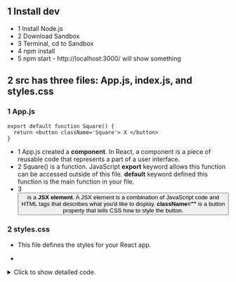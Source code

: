 ## 1 Install dev
- 1 Install Node.js
- 2 Download Sandbox
- 3 Terminal, cd to Sandbox
- 4 npm install
- 5 npm start - http://localhost:3000/ will show something

## 2 src has three files: App.js, index.js, and styles.css

### 1 App.js
```
export default function Square() {
  return <button className='Square'> X </button>
}
```
- 1 App.js created a **component**. In React, a component is a piece of reusable code that represents a part of a user interface.
- 2 Square() is a function. JavaScript **export** keyword allows this function can be accessed outside of this file. **default** keyword defined this function is the main function in your file.
- 3 **<button>** is a **JSX element**. A JSX element is a combination of JavaScript code and HTML tags that describes what you'd like to display. **className=""** is a button property that tells CSS how to style the button.

### 2 styles.css
- This file defines the styles for your React app.

-
<details>
  <summary>Click to show detailed code.</summary>
  <code>
        * {
          box-sizing: border-box;
        }
        
        body {
          font-family: sans-serif;
          margin: 20px;
          padding: 0;
        }
        
        h1 {
          margin-top: 0;
          font-size: 22px;
        }
        
        h2 {
          margin-top: 0;
          font-size: 20px;
        }
        
        h3 {
          margin-top: 0;
          font-size: 18px;
        }
        
        h4 {
          margin-top: 0;
          font-size: 16px;
        }
        
        h5 {
          margin-top: 0;
          font-size: 14px;
        }
        
        h6 {
          margin-top: 0;
          font-size: 12px;
        }
        
        code {
          font-size: 1.2em;
        }
        
        ul {
          padding-inline-start: 20px;
        }
        
        * {
          box-sizing: border-box;
        }
        
        body {
          font-family: sans-serif;
          margin: 20px;
          padding: 0;
        }
        
        .square {
          background: #fff;
          border: 1px solid #999;
          float: left;
          font-size: 24px;
          font-weight: bold;
          line-height: 34px;
          height: 34px;
          margin-right: -1px;
          margin-top: -1px;
          padding: 0;
          text-align: center;
          width: 34px;
        }
        
        .board-row:after {
          clear: both;
          content: '';
          display: table;
        }
        
        .status {
          margin-bottom: 10px;
        }
        .game {
          display: flex;
          flex-direction: row;
        }
        
        .game-info {
          margin-left: 20px;
        }
  </code>
</details>

